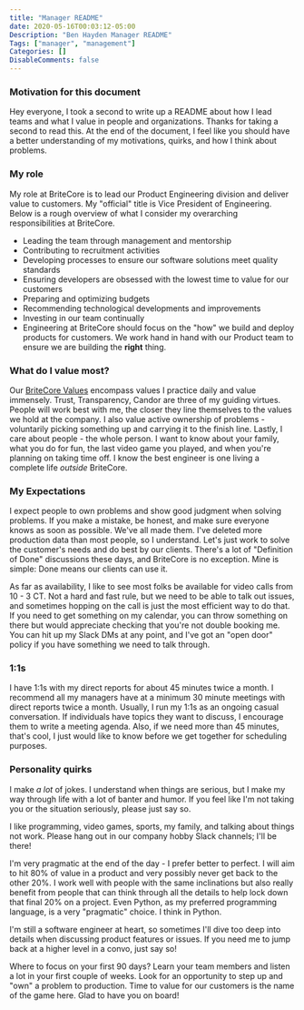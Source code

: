 ```yaml
---
title: "Manager README"
date: 2020-05-16T00:03:12-05:00
Description: "Ben Hayden Manager README"
Tags: ["manager", "management"]
Categories: []
DisableComments: false
---
```


### Motivation for this document

Hey everyone, I took a second to write up a README about how I lead teams and what I value in people and organizations. Thanks for taking a second to read this. At the end of the document, I feel like you should have a better understanding of my motivations, quirks, and how I think about problems.

### My role

My role at BriteCore is to lead our Product Engineering division and deliver value to customers. My "official" title is Vice President of Engineering. Below is a rough overview of what I consider my overarching responsibilities at BriteCore.

* Leading the team through management and mentorship
* Contributing to recruitment activities
* Developing processes to ensure our software solutions meet quality standards
* Ensuring developers are obsessed with the lowest time to value for our customers
* Preparing and optimizing budgets
* Recommending technological developments and improvements
* Investing in our team continually
* Engineering at BriteCore should focus on the "how" we build and deploy products for customers. We work hand in hand with our Product team to ensure we are building the **right** thing.

### What do I value most?

Our [BriteCore Values](https://docs.google.com/document/d/126fsK6gc3VxCYhV4lb6ArbH2QMQnhbP3chAEa5FW4rk/edit#) encompass values I practice daily and value immensely. Trust, Transparency, Candor are three of my guiding virtues. People will work best with me, the closer they line themselves to the values we hold at the company. I also value active ownership of problems - voluntarily picking something up and carrying it to the finish line. Lastly, I care about people - the whole person. I want to know about your family, what you do for fun, the last video game you played, and when you're planning on taking time off. I know the best engineer is one living a complete life _outside_ BriteCore.

### My Expectations

I expect people to own problems and show good judgment when solving problems. If you make a mistake, be honest, and make sure everyone knows as soon as possible. We've all made them. I've deleted more production data than most people, so I understand. Let's just work to solve the customer's needs and do best by our clients. There's a lot of "Definition of Done" discussions these days, and BriteCore is no exception. Mine is simple: Done means our clients can use it.

As far as availability, I like to see most folks be available for video calls from 10 - 3 CT. Not a hard and fast rule, but we need to be able to talk out issues, and sometimes hopping on the call is just the most efficient way to do that. If you need to get something on my calendar, you can throw something on there but would appreciate checking that you're not double booking me. You can hit up my Slack DMs at any point, and I've got an "open door" policy if you have something we need to talk through.

### 1:1s

I have 1:1s with my direct reports for about 45 minutes twice a month. I recommend all my managers have at a minimum 30 minute meetings with direct reports twice a month. Usually, I run my 1:1s as an ongoing casual conversation. If individuals have topics they want to discuss, I encourage them to write a meeting agenda. Also, if we need more than 45 minutes, that's cool, I just would like to know before we get together for scheduling purposes.

### Personality quirks

I make _a lot_ of jokes. I understand when things are serious, but I make my way through life with a lot of banter and humor. If you feel like I'm not taking you or the situation seriously, please just say so.

I like programming, video games, sports, my family, and talking about things not work. Please hang out in our company hobby Slack channels; I'll be there!

I'm very pragmatic at the end of the day - I prefer better to perfect. I will aim to hit 80% of value in a product and very possibly never get back to the other 20%. I work well with people with the same inclinations but also really benefit from people that can think through all the details to help lock down that final 20% on a project. Even Python, as my preferred programming language, is a very "pragmatic" choice. I think in Python.

I'm still a software engineer at heart, so sometimes I'll dive too deep into details when discussing product features or issues. If you need me to jump back at a higher level in a convo, just say so!

Where to focus on your first 90 days?
Learn your team members and listen a lot in your first couple of weeks. Look for an opportunity to step up and "own" a problem to production. Time to value for our customers is the name of the game here. Glad to have you on board!
